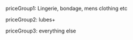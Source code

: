 priceGroup1: Lingerie, bondage, mens clothing etc

priceGroup2: lubes+

priceGroup3: everything else